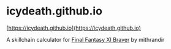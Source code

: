 # icydeath.github.io

[https://icydeath.github.io](https://icydeath.github.io)

A skillchain calculator for [Final Fantasy XI Braver](https://mithrandir133.itch.io/final-fantasy-xi-braver) by mithrandir
